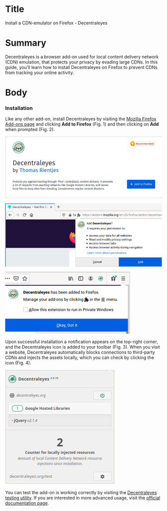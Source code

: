 # Title  #
Install a CDN-emulator on Firefox - Decentraleyes

# Summary #
<!-- Websites are increasingly relying more on third-party free Content Delivery Networks (CDN) to speed up content delivery. -->
<!-- Although this is beneficial, it also poses a serious privacy risk since CDNs (e.g. Google Hosted Libraries), being -->
<!-- omnipresent on the web, have the capability to track your behaviour.  -->
Decentraleyes is a browser add-on used for local
content delivery network (CDN) emulation, that protects your privacy by evading large CDNs. In this guide, you'll learn
how to install Decentraleyes on Firefox to prevent CDNs from tracking your online activity.

# Body #

### Installation ###
Like any other add-on, install Decentraleyes by visiting the [Mozilla Firefox Add-ons
page](https://addons.mozilla.org/en-US/firefox/addon/decentraleyes/) and clicking **Add to Firefox** (Fig. 1) and then
clicking on **Add** when prompted (Fig. 2).

![Fig. 1: Download uBlock Origin](../images/Firefox/decentraleyes-add.png)

![Fig. 2: Add Decentraleyes to Firefox](../images/Firefox/decentraleyes-prompt.png)

![Fig. 3: Notification of successful installation](../images/Firefox/decentraleyes-notify.png)

Upon successful installation a notification appears on the top-right corner, and the Decentraleyes icon is added to your
toolbar (Fig. 3). When you visit a website, Decentraleyes automatically blocks connections to third-party CDNs and
injects the assets locally, which you can check by clicking the icon (Fig. 4).

![Fig. 4: Decentraleyes pop-up interface](../images/Firefox/decentraleyes-test.png)

You can test the add-on is working correctly by visiting the [Decentraleyes testing
utility](https://decentraleyes.org/test/). If you are interested in more advanced usage, visit the [official
documentation page](https://git.synz.io/Synzvato/decentraleyes/-/wikis/).
